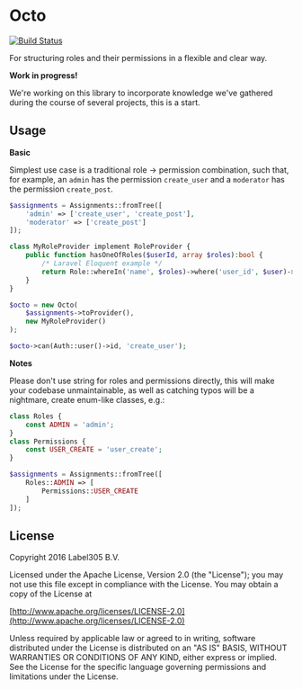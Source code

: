 Octo
====

[![Build Status](https://travis-ci.org/Label305/Octo.svg?branch=master)](https://travis-ci.org/Label305/Octo)

For structuring roles and their permissions in a flexible and clear way.

__Work in progress!__

We're working on this library to incorporate knowledge we've gathered
during the course of several projects, this is a start. 

Usage
-----

__Basic__

Simplest use case is a traditional role -> permission combination, such
that, for example, an `admin` has the permission `create_user` and
a `moderator` has the permission `create_post`. 

```php
$assignments = Assignments::fromTree([
    'admin' => ['create_user', 'create_post'],
    'moderator' => ['create_post']
]);

class MyRoleProvider implement RoleProvider {
    public function hasOneOfRoles($userId, array $roles):bool {
        /* Laravel Eloquent example */
        return Role::whereIn('name', $roles)->where('user_id', $user)->exists();
    }
}

$octo = new Octo(
    $assignments->toProvider(),
    new MyRoleProvider()
);

$octo->can(Auth::user()->id, 'create_user');
```

__Notes__

Please don't use string for roles and permissions directly, this will make
your codebase unmaintainable, as well as catching typos will be a nightmare, 
create enum-like classes, e.g.:

```php
class Roles {
    const ADMIN = 'admin';
}
class Permissions {
    const USER_CREATE = 'user_create';
}

$assignments = Assignments::fromTree([
    Roles::ADMIN => [
        Permissions::USER_CREATE 
    ]
]);
```



License
---------
Copyright 2016 Label305 B.V.

Licensed under the Apache License, Version 2.0 (the "License");
you may not use this file except in compliance with the License.
You may obtain a copy of the License at

[http://www.apache.org/licenses/LICENSE-2.0](http://www.apache.org/licenses/LICENSE-2.0)

Unless required by applicable law or agreed to in writing, software
distributed under the License is distributed on an "AS IS" BASIS,
WITHOUT WARRANTIES OR CONDITIONS OF ANY KIND, either express or implied.
See the License for the specific language governing permissions and
limitations under the License.